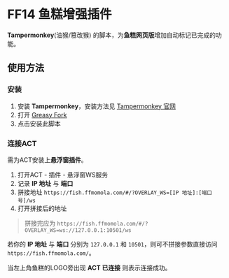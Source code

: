# FF14 鱼糕增强插件
**Tampermonkey**(油猴/篡改猴) 的脚本，为**鱼糕网页版**增加自动标记已完成的功能。

## 使用方法
### 安装
1. 安装 **Tampermonkey**，安装方法见 [Tampermonkey 官网](https://www.tampermonkey.net/)
1. 打开 [Greasy Fork](https://greasyfork.org/zh-CN/scripts/473716)
2. 点击安装此脚本

### 连接ACT
需为ACT安装上**悬浮窗插件**。

1. 打开ACT - 插件 - 悬浮窗WS服务
2. 记录 **IP 地址** 与 **端口**
3. 拼接地址 `https://fish.ffmomola.com/#/?OVERLAY_WS=[IP 地址]:[端口号]/ws`
4. 打开拼接后的地址

> 拼接完应为 `https://fish.ffmomola.com/#/?OVERLAY_WS=ws://127.0.0.1:10501/ws`

若你的 **IP 地址** 与 **端口** 分别为 `127.0.0.1` 和 `10501`，则可不拼接参数直接访问 `https://fish.ffmomola.com/`。

当左上角鱼糕的LOGO旁出现 __ACT 已连接__ 则表示连接成功。

